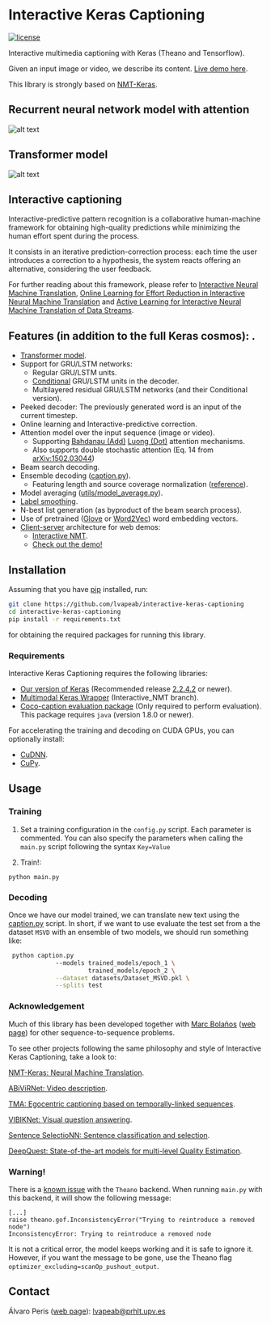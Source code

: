 # Interactive Keras Captioning


[![license](https://img.shields.io/github/license/mashape/apistatus.svg)]()

Interactive multimedia captioning with Keras (Theano and Tensorflow).  

Given an input image or video, we describe its content. [Live demo here](http://casmacat.prhlt.upv.es/invc).

This library is strongly based on [NMT-Keras](https://github.com/lvapeab/nmt-keras).  

## Recurrent neural network model with attention
![alt text](examples/documentation/rnn_model.png "RNN")

## Transformer model
![alt text](examples/documentation/transformer_model.png "Transformer")

## Interactive captioning

Interactive-predictive pattern recognition is a collaborative human-machine framework for obtaining high-quality predictions while minimizing the human effort spent during the process.

It consists in an iterative prediction-correction process: each time the user introduces a correction to a hypothesis, the system reacts offering an alternative, considering the user feedback. 

For further reading about this framework, please refer to [Interactive Neural Machine Translation](http://www.sciencedirect.com/science/article/pii/S0885230816301000), [Online Learning for Effort Reduction in Interactive Neural Machine Translation](https://arxiv.org/abs/1802.03594) and [Active Learning for Interactive Neural Machine Translation of Data Streams](https://arxiv.org/abs/1807.11243).
 
 
## Features (in addition to the full Keras cosmos): .

 * [Transformer model](https://arxiv.org/abs/1706.03762).
 * Support for GRU/LSTM networks:
   - Regular GRU/LSTM units.
   - [Conditional](https://arxiv.org/abs/1703.04357) GRU/LSTM units in the decoder.   
   - Multilayered residual GRU/LSTM networks (and their Conditional version).
 * Peeked decoder: The previously generated word is an input of the current timestep.
 * Online learning and Interactive-predictive correction.
 * Attention model over the input sequence (image or video).
   - Supporting [Bahdanau (Add)](https://arxiv.org/abs/1409.0473) [Luong (Dot)](https://arxiv.org/abs/1508.04025) attention mechanisms.
   - Also supports double stochastic attention (Eq. 14 from [arXiv:1502.03044](https://arxiv.org/pdf/1502.03044.pdf))
 * Beam search decoding.
 * Ensemble decoding ([caption.py](https://github.com/lvapeab/nmt-keras/blob/master/sample_ensemble.py)).
   - Featuring length and source coverage normalization ([reference](https://arxiv.org/abs/1609.08144)).
 * Model averaging ([utils/model_average.py](https://github.com/lvapeab/nmt-keras/blob/master/utils/average_models.py)).
 * [Label smoothing](https://arxiv.org/abs/1512.00567).  
 * N-best list generation (as byproduct of the beam search process).
 * Use of pretrained ([Glove](http://nlp.stanford.edu/projects/glove/) or [Word2Vec](https://code.google.com/archive/p/word2vec/)) word embedding vectors.
 * [Client-server](https://github.com/lvapeab/nmt-keras/tree/master/demo-web) architecture for web demos:
    - [Interactive NMT](https://github.com/lvapeab/nmt-keras/tree/interactive_NMT).
    - [Check out the demo!](http://casmacat.prhlt.upv.es/inmt)
    
    
## Installation

Assuming that you have [pip](https://en.wikipedia.org/wiki/Pip_(package_manager)) installed, run:
  
  ```bash
  git clone https://github.com/lvapeab/interactive-keras-captioning
  cd interactive-keras-captioning
  pip install -r requirements.txt
  ```
 
 for obtaining the required packages for running this library.
 

### Requirements

Interactive Keras Captioning requires the following libraries:

 - [Our version of Keras](https://github.com/MarcBS/keras) (Recommended release [2.2.4.2](https://github.com/MarcBS/keras/tree/2.2.4.2) or newer).
 - [Multimodal Keras Wrapper](https://github.com/lvapeab/multimodal_keras_wrapper/tree/Interactive_NMT) (Interactive_NMT branch).
 - [Coco-caption evaluation package](https://github.com/lvapeab/coco-caption/tree/master/pycocoevalcap/) (Only required to perform evaluation). This package requires `java` (version 1.8.0 or newer).


For accelerating the training and decoding on CUDA GPUs, you can optionally install:

 - [CuDNN](https://developer.nvidia.com/cudnn).
 - [CuPy](https://github.com/cupy/cupy).


## Usage

### Training
 1) Set a training configuration in the `config.py` script. Each parameter is commented. You can also specify the parameters when calling the `main.py` script following the syntax `Key=Value`

 2) Train!:

  ``
 python main.py
 ``


### Decoding
 Once we have our model trained, we can translate new text using the [caption.py](https://github.com/lvapeab/interactive-keras-captioning/blob/master/caption.py) script.
In short, if we want to use evaluate the test set from a the dataset `MSVD` with an ensemble of two models, we should run something like:
 ```bash
  python caption.py 
              --models trained_models/epoch_1 \ 
                       trained_models/epoch_2 \
              --dataset datasets/Dataset_MSVD.pkl \
              --splits test
  ```
 

### Acknowledgement

Much of this library has been developed together with [Marc Bolaños](https://github.com/MarcBS) ([web page](http://www.ub.edu/cvub/marcbolanos/)) for other sequence-to-sequence problems. 

To see other projects following the same philosophy and style of Interactive Keras Captioning, take a look to:

[NMT-Keras: Neural Machine Translation](https://github.com/lvapeab/nmt-keras).

[ABiViRNet: Video description](https://github.com/lvapeab/ABiViRNet).

[TMA: Egocentric captioning based on temporally-linked sequences](https://github.com/MarcBS/TMA).

[VIBIKNet: Visual question answering](https://github.com/MarcBS/VIBIKNet).

[Sentence SelectioNN: Sentence classification and selection](https://github.com/lvapeab/sentence-selectioNN).

[DeepQuest: State-of-the-art models for multi-level Quality Estimation](https://github.com/sheffieldnlp/deepQuest).


### Warning!

There is a [known issue](https://github.com/Theano/Theano/issues/5994) with the `Theano` backend. When running `main.py` with this backend, it will show the following message:

```
[...]
raise theano.gof.InconsistencyError("Trying to reintroduce a removed node")
InconsistencyError: Trying to reintroduce a removed node
```

It is not a critical error, the model keeps working and it is safe to ignore it. However, if you want the message to be gone, use the Theano flag `optimizer_excluding=scanOp_pushout_output`.



## Contact

Álvaro Peris ([web page](http://lvapeab.github.io/)): lvapeab@prhlt.upv.es 

